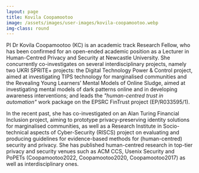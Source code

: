 ```yaml
---
layout: page
title: Kovila Coopamootoo
image: /assets/images/user-images/kovila-coopamootoo.webp
img-class: round
---
```

PI Dr Kovila Coopamootoo (KC) is an academic track Research Fellow, who has been confirmed for an open-ended academic position as a Lecturer in Human-Centred Privacy and Security at Newcastle University. She concurrently co-investigates on several interdisciplinary projects, namely two UKRI SPRITE+ projects: the Digital Technology Power & Control project, aimed at investigating TIPS technology for marginalised communities and the Revealing Young Learners’ Mental Models of Online Sludge, aimed at investigating mental models of dark patterns online and in developing awareness interventions; and leads the _"human-centred trust in automation"_ work package on the EPSRC FinTrust project (EP/R033595/1). 

In the recent past, she has co-investigated on an Alan Turing Financial Inclusion project, aiming to prototype privacy-preserving identity solutions for marginalised communities, as well as a Research Institute in Socio-technical aspects of Cyber-Security (RISCS) project on evaluating and producing guidelines for evidence-based methods for (human-centred) security and privacy. She has published human-centred research in top-tier privacy and security venues such as ACM CCS, Usenix Security and PoPETs (Coopamootoo2022, Coopamootoo2020, Coopamootoo2017) as well as interdisciplinary ones.
